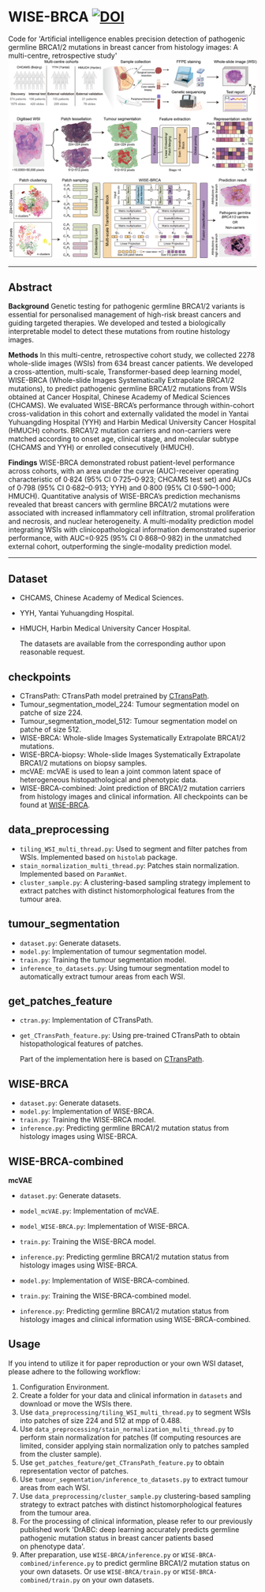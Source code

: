 # WISE-BRCA [![DOI](https://zenodo.org/badge/850167237.svg)](https://doi.org/10.5281/zenodo.14058685)
Code for 'Artificial intelligence enables precision detection of pathogenic germline BRCA1/2 mutations in breast cancer from histology images: A multi-centre, retrospective study'
![flowchart](https://github.com/ZhoulabCPH/WISE-BRCA/blob/master/checkpoints/flowchart.png)
****
## Abstract
**Background** Genetic testing for pathogenic germline BRCA1/2 variants is essential for personalised management of high-risk breast cancers and guiding targeted therapies. We developed and tested a biologically interpretable model to detect these mutations from routine histology images.

**Methods** In this multi-centre, retrospective cohort study, we collected 2278 whole-slide images (WSIs) from 634 breast cancer patients. We developed a cross-attention, multi-scale, Transformer-based deep learning model, WISE-BRCA (Whole-slide Images Systematically Extrapolate BRCA1/2 mutations), to predict pathogenic germline BRCA1/2 mutations from WSIs obtained at Cancer Hospital, Chinese Academy of Medical Sciences (CHCAMS). We evaluated WISE-BRCA’s performance through within-cohort cross-validation in this cohort and externally validated the model in Yantai Yuhuangding Hospital (YYH) and Harbin Medical University Cancer Hospital (HMUCH) cohorts. BRCA1/2 mutation carriers and non-carriers were matched according to onset age, clinical stage, and molecular subtype (CHCAMS and YYH) or enrolled consecutively (HMUCH).

**Findings** WISE-BRCA demonstrated robust patient-level performance across cohorts, with an area under the curve (AUC)-receiver operating characteristic of 0·824 (95% CI 0·725–0·923; CHCAMS test set) and AUCs of 0·798 (95% CI 0·682–0·913; YYH) and 0·800 (95% CI 0·590–1·000; HMUCH). Quantitative analysis of WISE-BRCA’s prediction mechanisms revealed that breast cancers with germline BRCA1/2 mutations were associated with increased inflammatory cell infiltration, stromal proliferation and necrosis, and nuclear heterogeneity. A multi-modality prediction model integrating WSIs with clinicopathological information demonstrated superior performance, with AUC=0·925 (95% CI 0·868–0·982) in the unmatched external cohort, outperforming the single-modality prediction model.

****
## Dataset
- CHCAMS, Chinese Academy of Medical Sciences.
- YYH, Yantai Yuhuangding Hospital.
- HMUCH, Harbin Medical University Cancer Hospital.

  The datasets are available from the corresponding author upon reasonable request.

## checkpoints
- CTransPath: CTransPath model pretrained by [CTransPath](https://github.com/Xiyue-Wang/TransPath).
- Tumour_segmentation_model_224: Tumour segmentation model on patche of size 224.
- Tumour_segmentation_model_512: Tumour segmentation model on patche of size 512.
- WISE-BRCA: Whole-slide Images Systematically Extrapolate BRCA1/2 mutations.
- WISE-BRCA-biopsy: Whole-slide Images Systematically Extrapolate BRCA1/2 mutations on biopsy samples.
- mcVAE: mcVAE is used to lean a joint common latent space of heterogeneous histopathological and phenotypic data.
- WISE-BRCA-combined: Joint prediction of BRCA1/2 mutation carriers from histology images and clinical information.
All checkpoints can be found at [WISE-BRCA](https://drive.google.com/drive/folders/1g4M8utv8-lPsp0yvJKDFEXheYQ6gPEti?usp=sharing).
## data_preprocessing
- <code>tiling_WSI_multi_thread.py</code>: Used to segment and filter patches from WSIs. Implemented based on <code>histolab</code> package.
- <code>stain_normalization_multi_thread.py</code>: Patches stain normalization. Implemented based on <code>ParamNet</code>.
- <code>cluster_sample.py</code>: A clustering-based sampling strategy implement to extract patches with distinct histomorphological features from the tumour area.

## tumour_segmentation
- <code>dataset.py</code>: Generate datasets.
- <code>model.py</code>: Implementation of tumour segmentation model.
- <code>train.py</code>: Training the tumour segmentation model.
- <code>inference_to_datasets.py</code>: Using tumour segmentation model to automatically extract tumour areas from each WSI.

## get_patches_feature
- <code>ctran.py</code>: Implementation of CTransPath.
- <code>get_CTransPath_feature.py</code>: Using pre-trained CTransPath to obtain histopathological features of patches.
  
  Part of the implementation here is based on [CTransPath](https://github.com/Xiyue-Wang/TransPath).

## WISE-BRCA
- <code>dataset.py</code>: Generate datasets.
- <code>model.py</code>: Implementation of WISE-BRCA.
- <code>train.py</code>: Training the WISE-BRCA model.
- <code>inference.py</code>: Predicting germline BRCA1/2 mutation status from histology images using WISE-BRCA.

## WISE-BRCA-combined
**mcVAE**
- <code>dataset.py</code>: Generate datasets.
- <code>model_mcVAE.py</code>: Implementation of mcVAE.
- <code>model_WISE-BRCA.py</code>: Implementation of WISE-BRCA.
- <code>train.py</code>: Training the WISE-BRCA model.
- <code>inference.py</code>: Predicting germline BRCA1/2 mutation status from histology images using WISE-BRCA.

- <code>model.py</code>: Implementation of WISE-BRCA-combined.
- <code>train.py</code>: Training the WISE-BRCA-combined model.
- <code>inference.py</code>: Predicting germline BRCA1/2 mutation status from histology images and clinical information using WISE-BRCA-combined.

## Usage
If you intend to utilize it for paper reproduction or your own WSI dataset, please adhere to the following workflow:
  1) Configuration Environment.
  2) Create a folder for your data and clinical information in <code>datasets</code> and download or move the WSIs there.
  3) Use <code>data_preprocessing/tiling_WSI_multi_thread.py</code> to segment WSIs into patches of size 224 and 512 at mpp of 0.488.
  4) Use <code>data_preprocessing/stain_normalization_multi_thread.py</code> to perform stain normalization for patches (If computing resources are limited, consider applying stain normalization only to patches sampled from the cluster sample).
  5) Use <code>get_patches_feature/get_CTransPath_feature.py</code> to obtain representation vector of patches.
  6) Use <code>tumour_segmentation/inference_to_datasets.py</code> to extract tumour areas from each WSI.
  7) Use <code>data_preprocessing/cluster_sample.py</code> clustering-based sampling strategy to extract patches with distinct histomorphological features from the tumour area.
  8) For the processing of clinical information, please refer to our previously published work 'DrABC: deep learning accurately predicts germline pathogenic mutation status in breast cancer patients based on phenotype data'.
  9) After preparation, use <code>WISE-BRCA/inference.py</code> or <code>WISE-BRCA-combined/inference.py</code> to predict germline BRCA1/2 mutation status on your own datasets. Or use <code>WISE-BRCA/train.py</code> or <code>WISE-BRCA-combined/train.py</code> on your own datasets.
  






  





  
